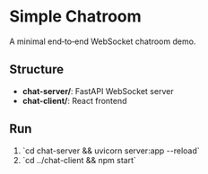 # Simple Chatroom

A minimal end‑to‑end WebSocket chatroom demo.

## Structure

- **chat-server/**: FastAPI WebSocket server  
- **chat-client/**: React frontend  

## Run

1. \`cd chat-server && uvicorn server:app --reload\`  
2. \`cd ../chat-client && npm start\`  
